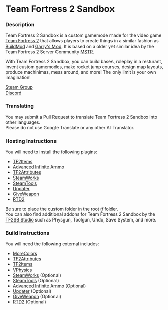 # Team Fortress 2 Sandbox
### Description
Team Fortress 2 Sandbox is a custom gamemode made for the video game [Team Fortress 2](https://store.steampowered.com/app/440/Team_Fortress_2/) that allows players to create things in a similar fashion as [BuildMod](https://sourceforge.net/projects/smbuildmod) and [Garry's Mod](https://store.steampowered.com/app/4000/Garrys_Mod/). It is based on a older yet similar idea by the Team Fortress 2 Server Community [MSTR](https://www.youtube.com/watch?v=jKcXxTijKxk).

With Team Fortress 2 Sandbox, you can build bases, roleplay in a resturant, invent custom gamemodes, make rocket jump courses, design map layouts, produce machinimas, mess around, and more! The only limit is your own imagination!

[Steam Group](http://steamcommunity.com/groups/TF2Sandbox)  
[Discord](http://discord.gg/7t2DRAQ)
### Translating
You may submit a Pull Request to translate Team Fortress 2 Sandbox into other languages.  
Please do not use Google Translate or any other AI Translator.
### Hosting Instructions
You will need to install the following plugins:
 - [TF2Items](https://forums.alliedmods.net/showthread.php?t=115100)
 - [Advanced Infinite Ammo](https://forums.alliedmods.net/showthread.php?p=1754217)
 - [TF2Attributes](https://forums.alliedmods.net/showthread.php?t=210221)
 - [SteamWorks](https://forums.alliedmods.net/showthread.php?t=229556)
 - [SteamTools](https://builds.limetech.io/?p=steamtools)
 - [Updater](https://forums.alliedmods.net/showthread.php?t=169095)
 - [GiveWeapon](https://forums.alliedmods.net/showthread.php?t=141962)
 - [RTD2](https://forums.alliedmods.net/showthread.php?t=278579)

Be sure to place the custom folder in the root *tf* folder.  
You can also find additional addons for Team Fortress 2 Sandbox by the [TF2SB Studio](https://github.com/tf2-sandbox-studio) such as Physgun, Toolgun, Undo, Save System, and more.
### Build Instructions
You will need the following external includes:
 - [MoreColors](https://forums.alliedmods.net/showthread.php?t=185016)
 - [TF2Attributes](https://forums.alliedmods.net/showthread.php?t=210221)
 - [TF2Items](https://forums.alliedmods.net/showthread.php?t=115100)
 - [VPhysics](https://github.com/asherkin/vphysics)
 - [SteamWorks](https://forums.alliedmods.net/showthread.php?t=229556) (Optional)
 - [SteamTools](https://builds.limetech.io/?p=steamtools) (Optional)
 - [Advanced Infinite Ammo](https://forums.alliedmods.net/showthread.php?p=1754217) (Optional)
 - [Updater](https://forums.alliedmods.net/showpost.php?p=2483353&postcount=580) (Optional)
 - [GiveWeapon](https://forums.alliedmods.net/showthread.php?t=141962) (Optional)
 - [RTD2](https://forums.alliedmods.net/showthread.php?t=278579) (Optional)
